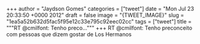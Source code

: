 
+++
author = "Jaydson Gomes"
categories = ["tweet"]
date = "Mon Jul 23 20:33:50 +0000 2012"
draft = false
image = "{TWEET_IMAGE}"
slug = "1ea5a52b632d5fac5f95e12c33e795c92eec02cc"
tags = ["tweet"]
title = """RT @cmilfont: Tenho preco..."""
+++
RT @cmilfont: Tenho preconceito com pessoas que dizem gostar de Los Hermanos
